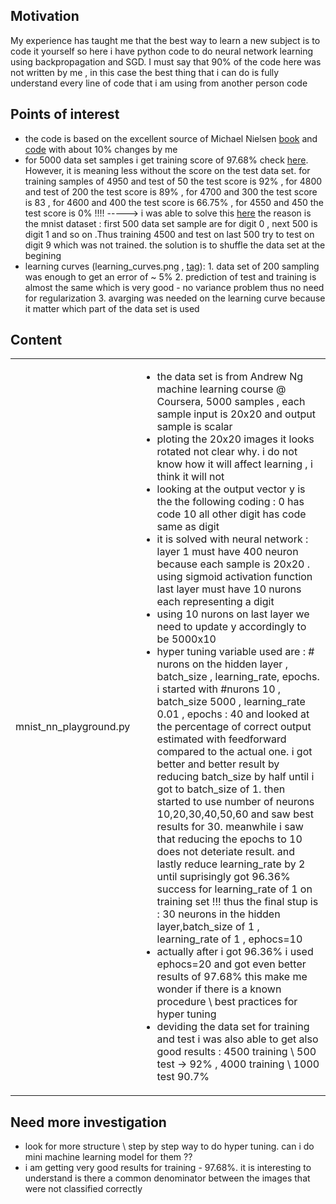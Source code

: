 <h2>Motivation</h2>
My experience has taught me that the best way to learn a new subject is to code it yourself so here i have python code to do neural network learning using backpropagation and SGD. 
I must say that 90% of the code here was not written by me , in this case the best thing that i can do is fully understand every line of code that i am using from another person code

<h2>Points of interest</h2>
<ul>
<li>the code is based on the excellent source of Michael Nielsen <a href="http://neuralnetworksanddeeplearning.com/chap2.html">book</a> and <a href="https://github.com/mnielsen/neural-networks-and-deep-learning">code</a> with about 10% changes by me</li>
<li>for 5000 data set samples i get training score of 97.68% check <a href="https://github.com/NathanKr/neural-networks-learn/releases/tag/1.1">here</a>. However, it is meaning less without the score on the test data set. for training samples of 4950 and test of 50 the test score is 92% , for 4800 and test of 200 the test score is 89% , for 4700 and 300 the test score is 83 , for 4600 and 400 the test score is 66.75% , for 4550 and 450 the test score is 0% !!!! -----> i was able to solve this <a href="https://github.com/NathanKr/neural-networks-learn/releases/tag/1.2">here</a> the reason is the mnist dataset : first 500 data set sample are for digit 0 , next 500 is digit 1 and so on .Thus training 4500 and test on last 500 try to test on digit 9 which was not trained. the solution is to shuffle the data set at the begining</li>
<li>learning curves (learning_curves.png , <a href="https://github.com/NathanKr/neural-networks-learn/releases/tag/1.3">tag</a>): 1. data set of 200 sampling was enough to get an error of ~ 5% 2. prediction of test and training is almost the same which is very good - no variance problem thus no need for regularization 3. avarging was needed on the learning curve because it matter which part of the data set is used</li>
</ul>



<h2>Content</h2>
<table>
    <tr>
    <td>mnist_nn_playground.py</td>
    <td>
    <ul>
    <li>the data set is from Andrew Ng machine learning course @ Coursera, 5000 samples , each sample input is 20x20 and output sample is scalar</li>
    <li>ploting the 20x20 images it looks rotated not clear why. i do not know how it will affect learning , i think it will not</li>
    <li>looking at the output vector y is the the following coding : 0 has code 10 all other digit has code same as digit</li>
    <li>it is solved with neural network : layer 1 must have 400 neuron because each sample is 20x20 . using sigmoid activation function last layer must have 10 nurons each representing a digit</li>
    <li>using 10 nurons on last layer we need to update y accordingly to be 5000x10</li>
    <li>hyper tuning variable used are : # nurons on the hidden layer , batch_size , learning_rate, epochs. i started with #nurons 10 , batch_size 5000 , learning_rate 0.01 , epochs : 40 and looked at the percentage of correct output estimated with feedforward compared to the actual one. i got better and better result by reducing batch_size by half until i got to batch_size of 1. then started to use number of neurons 10,20,30,40,50,60 and saw best results for 30. meanwhile i saw that reducing the epochs to 10 does not deteriate result. and lastly reduce learning_rate by 2 until suprisingly got 96.36% success for learning_rate of 1 on training set !!! thus the final stup is : 30 neurons in the hidden layer,batch_size of 1 , learning_rate of 1 , ephocs=10</li>
    <li>actually after i got 96.36% i used ephocs=20 and got even better results of 97.68% this make me wonder if there is a known procedure \ best practices for hyper tuning</li>
    <li>deviding the data set for training and test i was also able to get also good results : 4500 training \ 500 test -> 92% , 4000 training \ 1000 test 90.7%  </li>
    </ul>
    </td>
  </tr>
</table>

<h2>Need more investigation</h2>
<ul>
<li>look for more structure \ step by step way to do hyper tuning. can i do mini machine learning model for them ??</li>
<li>i am getting very good results for training - 97.68%. it is interesting to understand is there a common denominator between the images that were not classified correctly</li>
</ul>
